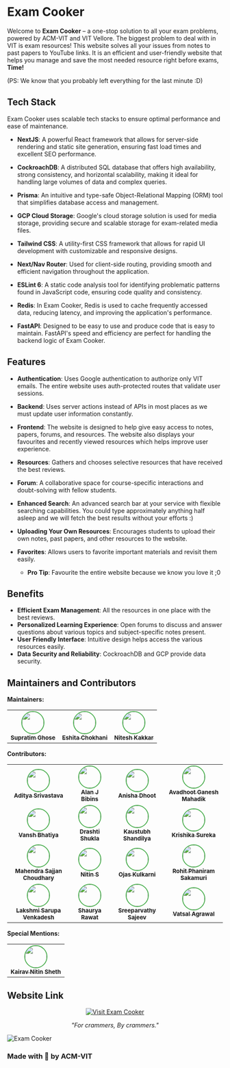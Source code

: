 # Exam Cooker
 
Welcome to **Exam Cooker** – a one-stop solution to all your exam problems, powered by ACM-VIT and VIT Vellore. The biggest problem to deal with in VIT is exam resources! This website solves all your issues from notes to past papers to YouTube links. It is an efficient and user-friendly website that helps you manage and save the most needed resource right before exams, **Time!**

(PS: We know that you probably left everything for the last minute :D)

## Tech Stack

Exam Cooker uses scalable tech stacks to ensure optimal performance and ease of maintenance.

-   **NextJS**: A powerful React framework that allows for server-side rendering and static site generation, ensuring fast load times and excellent SEO performance.

-   **CockroachDB**: A distributed SQL database that offers high availability, strong consistency, and horizontal scalability, making it ideal for handling large volumes of data and complex queries.

-   **Prisma**: An intuitive and type-safe Object-Relational Mapping (ORM) tool that simplifies database access and management.

-   **GCP Cloud Storage**: Google's cloud storage solution is used for media storage, providing secure and scalable storage for exam-related media files.

-   **Tailwind CSS**: A utility-first CSS framework that allows for rapid UI development with customizable and responsive designs.

-   **Next/Nav Router**: Used for client-side routing, providing smooth and efficient navigation throughout the application.

-   **ESLint 6**: A static code analysis tool for identifying problematic patterns found in JavaScript code, ensuring code quality and consistency.

-   **Redis**: In Exam Cooker, Redis is used to cache frequently accessed data, reducing latency, and improving the application's performance.

-   **FastAPI**: Designed to be easy to use and produce code that is easy to maintain. FastAPI's speed and efficiency are perfect for handling the backend logic of Exam Cooker.

## Features

-   **Authentication**: Uses Google authentication to authorize only VIT emails. The entire website uses auth-protected routes that validate user sessions.

-   **Backend**: Uses server actions instead of APIs in most places as we must update user information constantly.

-   **Frontend**: The website is designed to help give easy access to notes, papers, forums, and resources. The website also displays your favourites and recently viewed resources which helps improve user experience.

-   **Resources**: Gathers and chooses selective resources that have received the best reviews.

-   **Forum**: A collaborative space for course-specific interactions and doubt-solving with fellow students.

-   **Enhanced Search**: An advanced search bar at your service with flexible searching capabilities. You could type approximately anything half asleep and we will fetch the best results without your efforts :)

-   **Uploading Your Own Resources**: Encourages students to upload their own notes, past papers, and other resources to the website.

-   **Favorites**: Allows users to favorite important materials and revisit them easily.
    -   **Pro Tip**: Favourite the entire website because we know you love it ;0

## Benefits

-   **Efficient Exam Management**: All the resources in one place with the best reviews.
-   **Personalized Learning Experience**: Open forums to discuss and answer questions about various topics and subject-specific notes present.
-   **User Friendly Interface**: Intuitive design helps access the various resources easily.
-   **Data Security and Reliability**: CockroachDB and GCP provide data security.

## Maintainers and Contributors

**Maintainers:**

<table>
  <tr>
    <td align="center">
      <a href="https://github.com/Supratim69">
        <img src="https://github.com/Supratim69.png" width="50" height="50" style="border: 2px solid #4CAF50; border-radius: 50%;">
        <br>
        <sub><b>Supratim Ghose</b></sub>
      </a>
    </td>
    <td align="center">
      <a href="https://github.com/eshita241">
        <img src="https://github.com/eshita241.png" width="50" height="50" style="border: 2px solid #4CAF50; border-radius: 50%;">
        <br>
        <sub><b>Eshita Chokhani</b></sub>
      </a>
    </td>
    <td align="center">
      <a href="https://github.com/Nitesh-04">
        <img src="https://github.com/Nitesh-04.png" width="50" height="50" style="border: 2px solid #4CAF50; border-radius: 50%;">
        <br>
        <sub><b>Nitesh Kakkar</b></sub>
      </a>
    </td>
  </tr>
</table>

**Contributors:**

<table>
  <tr>
    <td align="center">
      <a href="https://github.com/Addy-0809">
        <img src="https://github.com/Addy-0809.png" width="50" height="50" style="border: 2px solid #4CAF50; border-radius: 50%;">
        <br>
        <sub><b>Aditya Srivastava</b></sub>
      </a>
    </td>
    <td align="center">
      <a href="https://github.com/Alan-J-Bibins">
        <img src="https://github.com/Alan-J-Bibins.png" width="50" height="50" style="border: 2px solid #4CAF50; border-radius: 50%;">
        <br>
        <sub><b>Alan J Bibins</b></sub>
      </a>
    </td>
    <td align="center">
      <a href="https://github.com/AnishaDhoot">
        <img src="https://github.com/AnishaDhoot.png" width="50" height="50" style="border: 2px solid #4CAF50; border-radius: 50%;">
        <br>
        <sub><b>Anisha Dhoot</b></sub>
      </a>
    </td>
    <td align="center">
      <a href="https://github.com/Avadhoot1905">
        <img src="https://github.com/Avadhoot1905.png" width="50" height="50" style="border: 2px solid #4CAF50; border-radius: 50%;">
        <br>
        <sub><b>Avadhoot Ganesh Mahadik</b></sub>
      </a>
    </td>
  </tr>
  <tr>
    <td align="center">
      <a href="https://github.com/bhatiyavansh">
        <img src="https://github.com/bhatiyavansh.png" width="50" height="50" style="border: 2px solid #4CAF50; border-radius: 50%;">
        <br>
        <sub><b>Vansh Bhatiya</b></sub>
      </a>
    </td>
    <td align="center">
      <a href="https://github.com/drashtishukla">
        <img src="https://github.com/drashtishukla.png" width="50" height="50" style="border: 2px solid #4CAF50; border-radius: 50%;">
        <br>
        <sub><b>Drashti Shukla</b></sub>
      </a>
    </td>
    <td align="center">
      <a href="https://github.com/Kaustubh-sandy">
        <img src="https://github.com/Kaustubh-sandy.png" width="50" height="50" style="border: 2px solid #4CAF50; border-radius: 50%;">
        <br>
        <sub><b>Kaustubh Shandilya</b></sub>
      </a>
    </td>
    <td align="center">
      <a href="https://github.com/Krishika09">
        <img src="https://github.com/Krishika09.png" width="50" height="50" style="border: 2px solid #4CAF50; border-radius: 50%;">
        <br>
        <sub><b>Krishika Sureka</b></sub>
      </a>
    </td>
  </tr>
  <tr>
    <td align="center">
      <a href="https://github.com/mahendra785">
        <img src="https://github.com/mahendra785.png" width="50" height="50" style="border: 2px solid #4CAF50; border-radius: 50%;">
        <br>
        <sub><b>Mahendra Sajjan Choudhary</b></sub>
      </a>
    </td>
    <td align="center">
      <a href="https://github.com/nitine">
        <img src="https://github.com/nitine.png" width="50" height="50" style="border: 2px solid #4CAF50; border-radius: 50%;">
        <br>
        <sub><b>Nitin S</b></sub>
      </a>
    </td>
    <td align="center">
      <a href="https://github.com/ojasKooL">
        <img src="https://github.com/ojasKooL.png" width="50" height="50" style="border: 2px solid #4CAF50; border-radius: 50%;">
        <br>
        <sub><b>Ojas Kulkarni</b></sub>
      </a>
    </td>
    <td align="center">
      <a href="https://github.com/RohitPhaniramSakamuri">
        <img src="https://github.com/RohitPhaniramSakamuri.png" width="50" height="50" style="border: 2px solid #4CAF50; border-radius: 50%;">
        <br>
        <sub><b>Rohit Phaniram Sakamuri</b></sub>
      </a>
    </td>
  </tr>
  <tr>
    <td align="center">
      <a href="https://github.com/SarupaVL">
        <img src="https://github.com/SarupaVL.png" width="50" height="50" style="border: 2px solid #4CAF50; border-radius: 50%;">
        <br>
        <sub><b>Lakshmi Sarupa Venkadesh</b></sub>
      </a>
    </td>
    <td align="center">
      <a href="https://github.com/ShauryaRawat27">
        <img src="https://github.com/ShauryaRawat27.png" width="50" height="50" style="border: 2px solid #4CAF50; border-radius: 50%;">
        <br>
        <sub><b>Shaurya Rawat</b></sub>
      </a>
    </td>
    <td align="center">
      <a href="https://github.com/SreeSajeev">
        <img src="https://github.com/SreeSajeev.png" width="50" height="50" style="border: 2px solid #4CAF50; border-radius: 50%;">
        <br>
        <sub><b>Sreeparvathy Sajeev</b></sub>
      </a>
    </td>
    <td align="center">
      <a href="https://github.com/vatsalagrawal08">
        <img src="https://github.com/vatsalagrawal08.png" width="50" height="50" style="border: 2px solid #4CAF50; border-radius: 50%;">
        <br>
        <sub><b>Vatsal Agrawal</b></sub>
      </a>
    </td>
  </tr>
</table>

**Special Mentions:**
<table>
  <tr>
    <td align="center">
      <a href="https://github.com/kairavsheth">
        <img src="https://github.com/kairavsheth.png" width="50" height="50" style="border: 2px solid #4CAF50; border-radius: 50%;">
        <br>
        <sub><b>Kairav Nitin Sheth</b></sub>
      </a>
    </td>
  </tr>
</table>

## Website Link

<p align="center">
  <a href="http://exam-cooker.acmvit.in" target="_blank">
    <img src="https://img.shields.io/badge/Visit-Exam%20Cooker-blue?style=for-the-badge&logo=google-chrome" alt="Visit Exam Cooker">
  </a>
</p>

<p align="center">
  <em>"For crammers, By crammers."</em>
</p>

![Exam Cooker](public/assets/ExamCooker.png)

### Made with 💜 by ACM-VIT
